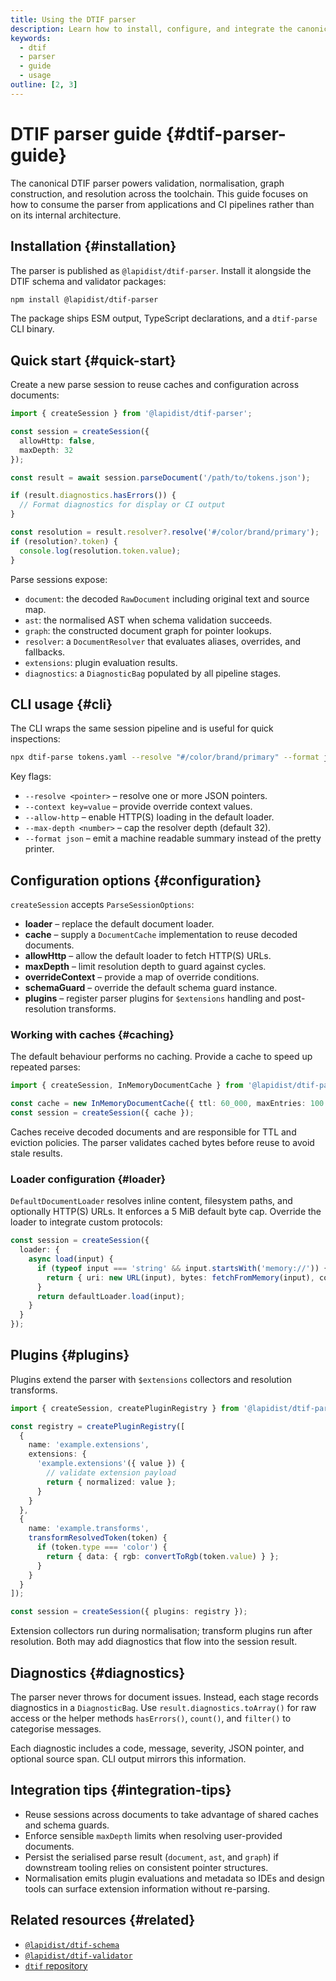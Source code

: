 ```yaml
---
title: Using the DTIF parser
description: Learn how to install, configure, and integrate the canonical DTIF parser in tooling and workflows.
keywords:
  - dtif
  - parser
  - guide
  - usage
outline: [2, 3]
---
```


# DTIF parser guide {#dtif-parser-guide}

The canonical DTIF parser powers validation, normalisation, graph construction, and resolution across the toolchain. This guide focuses on how to consume the parser from applications and CI pipelines rather than on its internal architecture.

## Installation {#installation}

The parser is published as `@lapidist/dtif-parser`. Install it alongside the DTIF schema and validator packages:

```bash
npm install @lapidist/dtif-parser
```

The package ships ESM output, TypeScript declarations, and a `dtif-parse` CLI binary.

## Quick start {#quick-start}

Create a new parse session to reuse caches and configuration across documents:

```ts
import { createSession } from '@lapidist/dtif-parser';

const session = createSession({
  allowHttp: false,
  maxDepth: 32
});

const result = await session.parseDocument('/path/to/tokens.json');

if (result.diagnostics.hasErrors()) {
  // Format diagnostics for display or CI output
}

const resolution = result.resolver?.resolve('#/color/brand/primary');
if (resolution?.token) {
  console.log(resolution.token.value);
}
```

Parse sessions expose:

- `document`: the decoded `RawDocument` including original text and source map.
- `ast`: the normalised AST when schema validation succeeds.
- `graph`: the constructed document graph for pointer lookups.
- `resolver`: a `DocumentResolver` that evaluates aliases, overrides, and fallbacks.
- `extensions`: plugin evaluation results.
- `diagnostics`: a `DiagnosticBag` populated by all pipeline stages.

## CLI usage {#cli}

The CLI wraps the same session pipeline and is useful for quick inspections:

```bash
npx dtif-parse tokens.yaml --resolve "#/color/brand/primary" --format json
```

Key flags:

- `--resolve <pointer>` – resolve one or more JSON pointers.
- `--context key=value` – provide override context values.
- `--allow-http` – enable HTTP(S) loading in the default loader.
- `--max-depth <number>` – cap the resolver depth (default 32).
- `--format json` – emit a machine readable summary instead of the pretty printer.

## Configuration options {#configuration}

`createSession` accepts `ParseSessionOptions`:

- **loader** – replace the default document loader.
- **cache** – supply a `DocumentCache` implementation to reuse decoded documents.
- **allowHttp** – allow the default loader to fetch HTTP(S) URLs.
- **maxDepth** – limit resolution depth to guard against cycles.
- **overrideContext** – provide a map of override conditions.
- **schemaGuard** – override the default schema guard instance.
- **plugins** – register parser plugins for `$extensions` handling and post-resolution transforms.

### Working with caches {#caching}

The default behaviour performs no caching. Provide a cache to speed up repeated parses:

```ts
import { createSession, InMemoryDocumentCache } from '@lapidist/dtif-parser';

const cache = new InMemoryDocumentCache({ ttl: 60_000, maxEntries: 100 });
const session = createSession({ cache });
```

Caches receive decoded documents and are responsible for TTL and eviction policies. The parser validates cached bytes before reuse to avoid stale results.

### Loader configuration {#loader}

`DefaultDocumentLoader` resolves inline content, filesystem paths, and optionally HTTP(S) URLs. It enforces a 5&nbsp;MiB default byte cap. Override the loader to integrate custom protocols:

```ts
const session = createSession({
  loader: {
    async load(input) {
      if (typeof input === 'string' && input.startsWith('memory://')) {
        return { uri: new URL(input), bytes: fetchFromMemory(input), contentType: 'application/json' };
      }
      return defaultLoader.load(input);
    }
  }
});
```

## Plugins {#plugins}

Plugins extend the parser with `$extensions` collectors and resolution transforms.

```ts
import { createSession, createPluginRegistry } from '@lapidist/dtif-parser';

const registry = createPluginRegistry([
  {
    name: 'example.extensions',
    extensions: {
      'example.extensions'({ value }) {
        // validate extension payload
        return { normalized: value };
      }
    }
  },
  {
    name: 'example.transforms',
    transformResolvedToken(token) {
      if (token.type === 'color') {
        return { data: { rgb: convertToRgb(token.value) } };
      }
    }
  }
]);

const session = createSession({ plugins: registry });
```

Extension collectors run during normalisation; transform plugins run after resolution. Both may add diagnostics that flow into the session result.

## Diagnostics {#diagnostics}

The parser never throws for document issues. Instead, each stage records diagnostics in a `DiagnosticBag`. Use `result.diagnostics.toArray()` for raw access or the helper methods `hasErrors()`, `count()`, and `filter()` to categorise messages.

Each diagnostic includes a code, message, severity, JSON pointer, and optional source span. CLI output mirrors this information.

## Integration tips {#integration-tips}

- Reuse sessions across documents to take advantage of shared caches and schema guards.
- Enforce sensible `maxDepth` limits when resolving user-provided documents.
- Persist the serialised parse result (`document`, `ast`, and `graph`) if downstream tooling relies on consistent pointer structures.
- Normalisation emits plugin evaluations and metadata so IDEs and design tools can surface extension information without re-parsing.

## Related resources {#related}

- [`@lapidist/dtif-schema`](https://www.npmjs.com/package/@lapidist/dtif-schema)
- [`@lapidist/dtif-validator`](https://www.npmjs.com/package/@lapidist/dtif-validator)
- [`dtif` repository](https://github.com/bylapidist/dtif)
